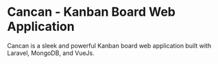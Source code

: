 # Cancan - Kanban Board Web Application

Cancan is a sleek and powerful Kanban board web application built with Laravel, MongoDB, and VueJs.